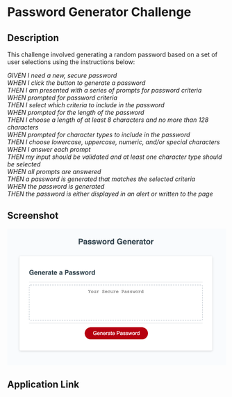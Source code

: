 # Password Generator Challenge

## Description
This challenge involved generating a random password based on a set of user selections using the instructions below:

*GIVEN I need a new, secure password*  
*WHEN I click the button to generate a password*  
*THEN I am presented with a series of prompts for password criteria*  
*WHEN prompted for password criteria*  
*THEN I select which criteria to include in the password*  
*WHEN prompted for the length of the password*  
*THEN I choose a length of at least 8 characters and no more than 128 characters*  
*WHEN prompted for character types to include in the password*  
*THEN I choose lowercase, uppercase, numeric, and/or special characters*  
*WHEN I answer each prompt*  
*THEN my input should be validated and at least one character type should be selected*  
*WHEN all prompts are answered*  
*THEN a password is generated that matches the selected criteria*  
*WHEN the password is generated*  
*THEN the password is either displayed in an alert or written to the page*  

## Screenshot
![webpage screenshot](./assets/images/webpage-screenshot.png)

## Application Link